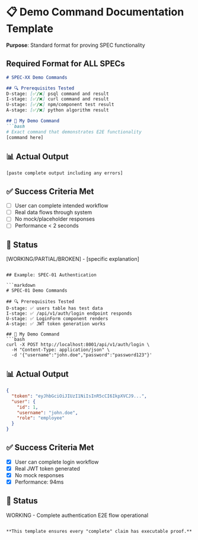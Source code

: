 # 📋 Demo Command Documentation Template

**Purpose**: Standard format for proving SPEC functionality

## Required Format for ALL SPECs

```markdown
# SPEC-XX Demo Commands

## 🔍 Prerequisites Tested
D-stage: [✅/❌] psql command and result
I-stage: [✅/❌] curl command and result  
U-stage: [✅/❌] npm/component test result
A-stage: [✅/❌] python algorithm result

## 🚀 My Demo Command
```bash
# Exact command that demonstrates E2E functionality
[command here]
```

## 📊 Actual Output
```
[paste complete output including any errors]
```

## ✅ Success Criteria Met
- [ ] User can complete intended workflow
- [ ] Real data flows through system
- [ ] No mock/placeholder responses
- [ ] Performance < 2 seconds

## 🎯 Status
[WORKING/PARTIAL/BROKEN] - [specific explanation]
```

## Example: SPEC-01 Authentication

```markdown
# SPEC-01 Demo Commands

## 🔍 Prerequisites Tested
D-stage: ✅ users table has test data
I-stage: ✅ /api/v1/auth/login endpoint responds
U-stage: ✅ LoginForm component renders
A-stage: ✅ JWT token generation works

## 🚀 My Demo Command
```bash
curl -X POST http://localhost:8001/api/v1/auth/login \
  -H "Content-Type: application/json" \
  -d '{"username":"john.doe","password":"password123"}'
```

## 📊 Actual Output
```json
{
  "token": "eyJhbGciOiJIUzI1NiIsInR5cCI6IkpXVCJ9...",
  "user": {
    "id": 1,
    "username": "john.doe",
    "role": "employee"
  }
}
```

## ✅ Success Criteria Met
- [x] User can complete login workflow
- [x] Real JWT token generated
- [x] No mock responses
- [x] Performance: 94ms

## 🎯 Status
WORKING - Complete authentication E2E flow operational
```

**This template ensures every "complete" claim has executable proof.**